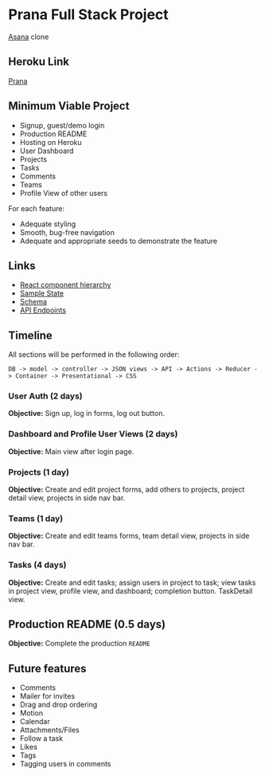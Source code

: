 # Prana Full Stack Project
[Asana](www.asana.com) clone

## Heroku Link
[Prana](www.google.com)

## Minimum Viable Project
* Signup, guest/demo login
* Production README
* Hosting on Heroku
* User Dashboard
* Projects
* Tasks
* Comments
* Teams
* Profile View of other users

For each feature:
 * Adequate styling
 * Smooth, bug-free navigation
 * Adequate and appropriate seeds to demonstrate the feature


## Links
* [React component hierarchy](./component-hierarchy.md)
* [Sample State](./sample-state.md)
* [Schema](./schema.md)
* [API Endpoints](./api-endpoints.md)

## Timeline
All sections will be performed in the following order:

`DB -> model -> controller -> JSON views -> API -> Actions -> Reducer -> Container -> Presentational -> CSS`

### User Auth (2 days)
**Objective:** Sign up, log in forms, log out button.

### Dashboard and Profile User Views (2 days)
**Objective:** Main view after login page.

### Projects (1 day)
**Objective:** Create and edit project forms, add others to projects, project detail view, projects in side nav bar.

### Teams (1 day)
**Objective:** Create and edit teams forms, team detail view, projects in side nav bar.

### Tasks (4 days)
**Objective:** Create and edit tasks; assign users in project to task; view tasks in project view, profile view, and dashboard; completion button. TaskDetail view.

## Production README (0.5 days)
**Objective:** Complete the production `README`

## Future features
* Comments
* Mailer for invites
* Drag and drop ordering
* Motion
* Calendar
* Attachments/Files
* Follow a task
* Likes
* Tags
* Tagging users in comments
